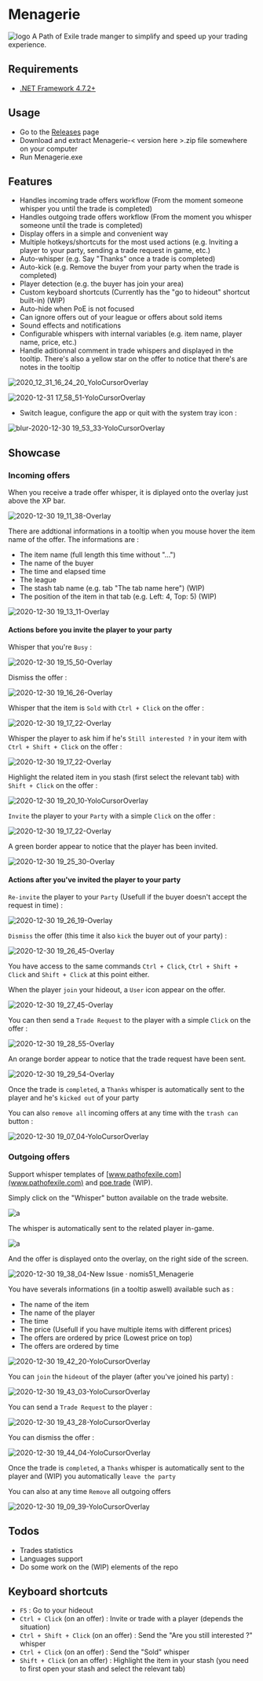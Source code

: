 # Menagerie
![logo](https://user-images.githubusercontent.com/25111613/103430530-0f114d80-4b93-11eb-9937-884259718529.png)
A Path of Exile trade manger to simplify and speed up your trading experience.

## Requirements
- [.NET Framework 4.7.2+](https://dotnet.microsoft.com/download/dotnet-framework)

## Usage
- Go to the [Releases](https://github.com/nomis51/Menagerie/releases/latest) page
- Download and extract Menagerie-< version here >.zip file somewhere on your computer
- Run Menagerie.exe

## Features
- Handles incoming trade offers workflow (From the moment someone whisper you until the trade is completed)
- Handles outgoing trade offers workflow (From the moment you whisper someone until the trade is completed)
- Display offers in a simple and convenient way
- Multiple hotkeys/shortcuts for the most used actions (e.g. Inviting a player to your party, sending a trade request in game, etc.)
- Auto-whisper (e.g. Say "Thanks" once a trade is completed)
- Auto-kick (e.g. Remove the buyer from your party when the trade is completed)
- Player detection (e.g. the buyer has join your area)
- Custom keyboard shortcuts (Currently has the "go to hideout" shortcut built-in) (WIP)
- Auto-hide when PoE is not focused
- Can ignore offers out of your league or offers about sold items
- Sound effects and notifications
- Configurable whispers with internal variables (e.g. item name, player name, price, etc.)
- Handle aditionnal comment in trade whispers and displayed in the tooltip. There's also a yellow star on the offer to notice that there's are notes in the tooltip

![2020_12_31_16_24_20_YoloCursorOverlay](https://user-images.githubusercontent.com/25111613/103426087-d4a0b400-4b84-11eb-987e-23adc7e1ec91.png)

![2020-12-31 17_58_51-YoloCursorOverlay](https://user-images.githubusercontent.com/25111613/103430421-e5a3f200-4b91-11eb-9050-3f2c369e095c.png)

- Switch league, configure the app or quit with the system tray icon :

![blur-2020-12-30 19_53_33-YoloCursorOverlay](https://user-images.githubusercontent.com/25111613/103388931-d06b8c80-4ad9-11eb-94db-2a26386b9e75.png)

## Showcase

### Incoming offers
When you receive a trade offer whisper, it is diplayed onto the overlay just above the XP bar.

![2020-12-30 19_11_38-Overlay](https://user-images.githubusercontent.com/25111613/103387647-e0cc3900-4ad2-11eb-8d51-4f06981ce0b5.png)

There are addtional informations in a tooltip when you mouse hover the item name of the offer.
The informations are :

- The item name (full length this time without "...")
- The name of the buyer
- The time and elapsed time
- The league
- The stash tab name (e.g. tab "The tab name here") (WIP)
- The position of the item in that tab (e.g. Left: 4, Top: 5) (WIP)

![2020-12-30 19_13_11-Overlay](https://user-images.githubusercontent.com/25111613/103387685-16712200-4ad3-11eb-8338-e13678efa5e0.png)

#### Actions before you invite the player to your party
Whisper that you're ```Busy``` :

![2020-12-30 19_15_50-Overlay](https://user-images.githubusercontent.com/25111613/103387751-736cd800-4ad3-11eb-9514-f2cc69f7d213.png)

Dismiss the offer :

![2020-12-30 19_16_26-Overlay](https://user-images.githubusercontent.com/25111613/103387764-88496b80-4ad3-11eb-9a5d-558784ddbe8b.png)

Whisper that the item is ```Sold``` with ```Ctrl + Click``` on the offer :

![2020-12-30 19_17_22-Overlay](https://user-images.githubusercontent.com/25111613/103387787-ab741b00-4ad3-11eb-8d81-74faecb4dd79.png)

Whisper the player to ask him if he's ```Still interested ?``` in your item with ```Ctrl + Shift + Click``` on the offer :

![2020-12-30 19_17_22-Overlay](https://user-images.githubusercontent.com/25111613/103387787-ab741b00-4ad3-11eb-8d81-74faecb4dd79.png)

Highlight the related item in you stash (first select the relevant tab) with ```Shift + Click``` on the offer :

![2020-12-30 19_20_10-YoloCursorOverlay](https://user-images.githubusercontent.com/25111613/103387863-145b9300-4ad4-11eb-94de-8200142c3be4.png)

```Invite``` the player to your ```Party``` with a simple ```Click``` on the offer :

![2020-12-30 19_17_22-Overlay](https://user-images.githubusercontent.com/25111613/103387787-ab741b00-4ad3-11eb-8d81-74faecb4dd79.png)

A green border appear to notice that the player has been invited.

![2020-12-30 19_25_30-Overlay](https://user-images.githubusercontent.com/25111613/103387992-cd21d200-4ad4-11eb-89df-fb9cba452228.png)

#### Actions after you've invited the player to your party
```Re-invite``` the player to your ```Party``` (Usefull if the buyer doesn't accept the request in time) :

![2020-12-30 19_26_19-Overlay](https://user-images.githubusercontent.com/25111613/103388026-ea56a080-4ad4-11eb-9891-297f676856c8.png)

```Dismiss``` the offer (this time it also ```kick``` the buyer out of your party) :

![2020-12-30 19_26_45-Overlay](https://user-images.githubusercontent.com/25111613/103388038-f93d5300-4ad4-11eb-8b14-439f53bb2189.png)

You have access to the same commands ```Ctrl + Click```, ```Ctrl + Shift + Click``` and ```Shift + Click``` at this point either.

When the player ```join``` your hideout, a ```User``` icon appear on the offer.

![2020-12-30 19_27_45-Overlay](https://user-images.githubusercontent.com/25111613/103388066-1e31c600-4ad5-11eb-955c-16083fe37bc4.png)

You can then send a ```Trade Request``` to the player with a simple ```Click``` on the offer :

![2020-12-30 19_28_55-Overlay](https://user-images.githubusercontent.com/25111613/103388097-46212980-4ad5-11eb-8b65-c49db04b0084.png)

An orange border appear to notice that the trade request have been sent.

![2020-12-30 19_29_54-Overlay](https://user-images.githubusercontent.com/25111613/103388133-68b34280-4ad5-11eb-9b77-e22549b55184.png)

Once the trade is ```completed```, a ```Thanks``` whisper is automatically sent to the player and he's ```kicked out``` of your party

You can also ```remove all``` incoming offers at any time with the ```trash can``` button :

![2020-12-30 19_07_04-YoloCursorOverlay](https://user-images.githubusercontent.com/25111613/103387546-68fe0e80-4ad2-11eb-8773-8cb90416e0c5.png)

### Outgoing offers
Support whisper templates of [www.pathofexile.com](www.pathofexile.com) and [poe.trade](poe.trade) (WIP).

Simply click on the "Whisper" button available on the trade website.

![a](https://user-images.githubusercontent.com/25111613/88486523-517f9000-cf4c-11ea-88ef-423140dd6ade.png)

The whisper is automatically sent to the related player in-game.

![a](https://user-images.githubusercontent.com/25111613/88486586-b63aea80-cf4c-11ea-8c06-f91b4e13b956.png)

And the offer is displayed onto the overlay, on the right side of the screen.

![2020-12-30 19_38_04-New Issue · nomis51_Menagerie](https://user-images.githubusercontent.com/25111613/103388364-9482f800-4ad6-11eb-835d-f6f35f432e2a.png)

You have severals informations (in a tooltip aswell) available such as :

- The name of the item
- The name of the player
- The time
- The price (Usefull if you have multiple items with different prices)
- The offers are ordered by price (Lowest price on top)
- The offers are ordered by time

![2020-12-30 19_42_20-YoloCursorOverlay](https://user-images.githubusercontent.com/25111613/103388464-28ed5a80-4ad7-11eb-9da4-10e2958eb08b.png)

You can ```join``` the ```hideout``` of the player (after you've joined his party) :

![2020-12-30 19_43_03-YoloCursorOverlay](https://user-images.githubusercontent.com/25111613/103388491-3f93b180-4ad7-11eb-9bec-6d700e80cbdd.png)

You can send a ```Trade Request``` to the player :

![2020-12-30 19_43_28-YoloCursorOverlay](https://user-images.githubusercontent.com/25111613/103388505-54704500-4ad7-11eb-84a8-b12dffc90ed6.png)

You can dismiss the offer :

![2020-12-30 19_44_04-YoloCursorOverlay](https://user-images.githubusercontent.com/25111613/103388515-6651e800-4ad7-11eb-911c-aabd5ceea07e.png)

Once the trade is ```completed```, a ```Thanks``` whisper is automatically sent to the player and (WIP) you automatically ```leave the party```

You can also at any time ```Remove``` all outgoing offers

![2020-12-30 19_09_39-YoloCursorOverlay](https://user-images.githubusercontent.com/25111613/103387602-9f3b8e00-4ad2-11eb-9ea7-581607d71453.png)

## Todos
- Trades statistics
- Languages support
- Do some work on the (WIP) elements of the repo

## Keyboard shortcuts
- ```F5``` : Go to your hideout
- ```Ctrl + Click``` (on an offer) : Invite or trade with a player (depends the situation)
- ```Ctrl + Shift + Click``` (on an offer) : Send the "Are you still interested ?" whisper
- ```Ctrl + Click``` (on an offer) : Send the "Sold" whisper
- ```Shift + Click``` (on an offer) : Highlight the item in your stash (you need to first open your stash and select the relevant tab)
